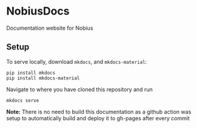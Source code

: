 # NobiusDocs
Documentation website for Nobius

## Setup
To serve locally, download `mkdocs`, and `mkdocs-material`:

```
pip install mkdocs
pip install mkdocs-material
```

Navigate to where you have cloned this repository and run
```
mkdocs serve 
```

**Note:** There is no need to build this documentation as a github action was setup to automatically build and deploy it to gh-pages after every commit
